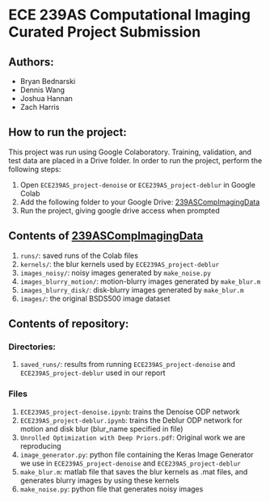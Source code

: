 # ECE 239AS Computational Imaging Curated Project Submission

## Authors:

* Bryan Bednarski
* Dennis Wang
* Joshua Hannan
* Zach Harris

## How to run the project:

This project was run using Google Colaboratory. Training, validation, and test data are placed in a Drive folder.
In order to run the project, perform the following steps:

1. Open `ECE239AS_project-denoise` or `ECE239AS_project-deblur` in Google Colab
2. Add the following folder to your Google Drive: [239ASCompImagingData](https://drive.google.com/drive/folders/12SdmyJJR6txMwZM2vBoVmtlmAySfAPxA?usp=sharing)
3. Run the project, giving google drive access when prompted

## Contents of [239ASCompImagingData](https://drive.google.com/drive/folders/12SdmyJJR6txMwZM2vBoVmtlmAySfAPxA?usp=sharing)

1. `runs/`: saved runs of the Colab files
2. `kernels/`: the blur kernels used by `ECE239AS_project-deblur`
3. `images_noisy/`: noisy images generated by `make_noise.py`
4. `images_blurry_motion/`: motion-blurry images generated by `make_blur.m`
4. `images_blurry_disk/`: disk-blurry images generated by `make_blur.m`
5. `images/`: the original BSDS500 image dataset

## Contents of repository:

### Directories:

1. `saved_runs/`: results from running `ECE239AS_project-denoise` and `ECE239AS_project-deblur` used in our report

### Files

1. `ECE239AS_project-denoise.ipynb`: trains the Denoise ODP network
2. `ECE239AS_project-deblur.ipynb`: trains the Deblur ODP network for motion and disk blur (blur_name specified in file)
3. `Unrolled Optimization with Deep Priors.pdf`: Original work we are reproducing
4. `image_generator.py`: python file containing the Keras Image Generator we use in `ECE239AS_project-denoise` and `ECE239AS_project-deblur`
5. `make_blur.m`: matlab file that saves the blur kernels as .mat files, and generates blurry images by using these kernels
6. `make_noise.py`: python file that generates noisy images
